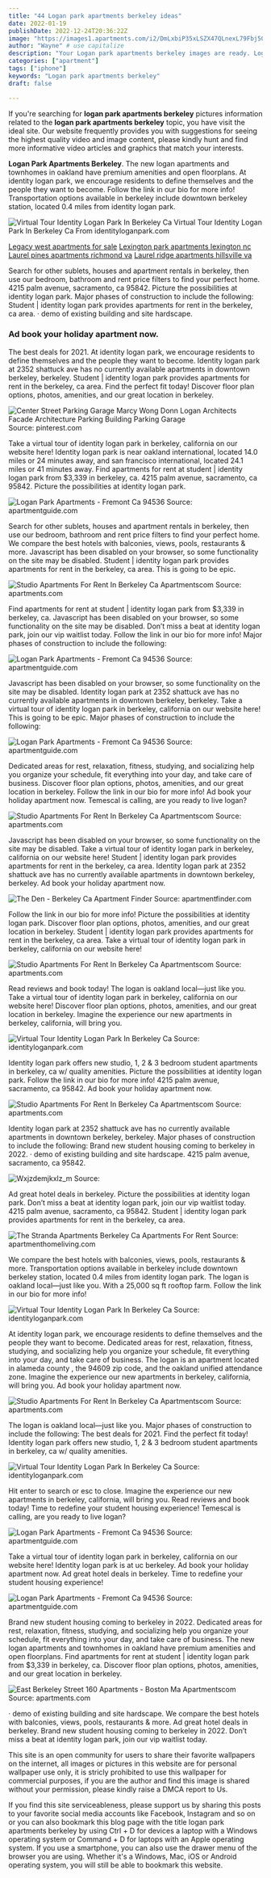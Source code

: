 ```yaml
---
title: "44 Logan park apartments berkeley ideas"
date: 2022-01-19
publishDate: 2022-12-24T20:36:22Z
image: "https://images1.apartments.com/i2/DmLxbiP35xLSZX47QLnexL79Fbj50loEmtYz6FIjsKg/111/east-berkeley-street-160-boston-ma-primary-photo.jpg"
author: "Wayne" # use capitalize
description: "Your Logan park apartments berkeley images are ready. Logan park apartments berkeley are a topic that is being searched for and liked by netizens now. You can Get the Logan park apartments berkeley files here. Download all royalty-free photos."
categories: ["apartment"]
tags: ["iphone"]
keywords: "Logan park apartments berkeley"
draft: false

---
```


If you're searching for **logan park apartments berkeley** pictures information related to the **logan park apartments berkeley** topic, you have visit the ideal  site.  Our website frequently  provides you with  suggestions  for seeing  the highest  quality video and image  content, please kindly hunt and find more informative video articles and graphics  that match your interests.

**Logan Park Apartments Berkeley**. The new logan apartments and townhomes in oakland have premium amenities and open floorplans. At identity logan park, we encourage residents to define themselves and the people they want to become. Follow the link in our bio for more info! Transportation options available in berkeley include downtown berkeley station, located 0.4 miles from identity logan park.

![Virtual Tour Identity Logan Park In Berkeley Ca](https://g5-assets-cld-res.cloudinary.com/image/upload/x_0,y_0,h_1100,w_2000,c_crop/e_replace_color:131346:25:2D4641,q_auto,f_auto,c_fill,g_center,h_1100,w_2000/v1626706694/g5/g5-c-5miv75v2f-ca-ventures/g5-cl-1lmo3opug2-ca-ventures-berkeley-ca/uploads/cta-background_h6omqx.png "Virtual Tour Identity Logan Park In Berkeley Ca")
Virtual Tour Identity Logan Park In Berkeley Ca From identityloganpark.com

[Legacy west apartments for sale](/legacy-west-apartments-for-sale/)
[Lexington park apartments lexington nc](/lexington-park-apartments-lexington-nc/)
[Laurel pines apartments richmond va](/laurel-pines-apartments-richmond-va/)
[Laurel ridge apartments hillsville va](/laurel-ridge-apartments-hillsville-va/)

Search for other sublets, houses and apartment rentals in berkeley, then use our bedroom, bathroom and rent price filters to find your perfect home. 4215 palm avenue, sacramento, ca 95842. Picture the possibilities at identity logan park. Major phases of construction to include the following: Student | identity logan park provides apartments for rent in the berkeley, ca area. · demo of existing building and site hardscape.

### Ad book your holiday apartment now.

The best deals for 2021. At identity logan park, we encourage residents to define themselves and the people they want to become. Identity logan park at 2352 shattuck ave has no currently available apartments in downtown berkeley, berkeley. Student | identity logan park provides apartments for rent in the berkeley, ca area. Find the perfect fit today! Discover floor plan options, photos, amenities, and our great location in berkeley.


![Center Street Parking Garage Marcy Wong Donn Logan Architects Facade Architecture Parking Building Parking Garage](https://i.pinimg.com/originals/10/06/c5/1006c507afedd66f0ee69051f9ce0fec.png "Center Street Parking Garage Marcy Wong Donn Logan Architects Facade Architecture Parking Building Parking Garage")
Source: pinterest.com

Take a virtual tour of identity logan park in berkeley, california on our website here! Identity logan park is near oakland international, located 14.0 miles or 24 minutes away, and san francisco international, located 24.1 miles or 41 minutes away. Find apartments for rent at student | identity logan park from $3,339 in berkeley, ca. 4215 palm avenue, sacramento, ca 95842. Picture the possibilities at identity logan park.

![Logan Park Apartments - Fremont Ca 94536](https://rentpath-res.cloudinary.com/$img_current/t_3x2_jpg_xl/17faa0ad71a8abef9dc8760669191259 "Logan Park Apartments - Fremont Ca 94536")
Source: apartmentguide.com

Search for other sublets, houses and apartment rentals in berkeley, then use our bedroom, bathroom and rent price filters to find your perfect home. We compare the best hotels with balconies, views, pools, restaurants &amp; more. Javascript has been disabled on your browser, so some functionality on the site may be disabled. Student | identity logan park provides apartments for rent in the berkeley, ca area. This is going to be epic.

![Studio Apartments For Rent In Berkeley Ca Apartmentscom](https://images1.apartments.com/i2/dYnFD2sGXnnVqkHtOaOmOWXMf01AtFR1mqe-gtKfmLs/117/image.jpg "Studio Apartments For Rent In Berkeley Ca Apartmentscom")
Source: apartments.com

Find apartments for rent at student | identity logan park from $3,339 in berkeley, ca. Javascript has been disabled on your browser, so some functionality on the site may be disabled. Don’t miss a beat at identity logan park, join our vip waitlist today. Follow the link in our bio for more info! Major phases of construction to include the following:

![Logan Park Apartments - Fremont Ca 94536](https://rentpath-res.cloudinary.com/$img_current/t_3x2_jpg_xl/19b8535dc9c39c65e98cf75bb540e42a "Logan Park Apartments - Fremont Ca 94536")
Source: apartmentguide.com

Javascript has been disabled on your browser, so some functionality on the site may be disabled. Identity logan park at 2352 shattuck ave has no currently available apartments in downtown berkeley, berkeley. Take a virtual tour of identity logan park in berkeley, california on our website here! This is going to be epic. Major phases of construction to include the following:

![Logan Park Apartments - Fremont Ca 94536](https://rentpath-res.cloudinary.com/$img_current/t_3x2_jpg_xl/9e4b508e7ef669fb972330b5fd471e7d "Logan Park Apartments - Fremont Ca 94536")
Source: apartmentguide.com

Dedicated areas for rest, relaxation, fitness, studying, and socializing help you organize your schedule, fit everything into your day, and take care of business. Discover floor plan options, photos, amenities, and our great location in berkeley. Follow the link in our bio for more info! Ad book your holiday apartment now. Temescal is calling, are you ready to live logan?

![Studio Apartments For Rent In Berkeley Ca Apartmentscom](https://images1.apartments.com/i2/MORgkKjg0im2SZkQXrL1MlrW-UKuBt2CjnE9dBPTUAM/117/university-park-berkeley-ca-18.jpg "Studio Apartments For Rent In Berkeley Ca Apartmentscom")
Source: apartments.com

Javascript has been disabled on your browser, so some functionality on the site may be disabled. Take a virtual tour of identity logan park in berkeley, california on our website here! Student | identity logan park provides apartments for rent in the berkeley, ca area. Identity logan park at 2352 shattuck ave has no currently available apartments in downtown berkeley, berkeley. Ad book your holiday apartment now.

![The Den - Berkeley Ca Apartment Finder](https://image1.apartmentfinder.com/i2/ZmJbW5ezZgZyZnMIEMQaVTLGZAobHys7z8fKPS7jTrc/111/the-den-berkeley-ca-primary-photo.jpg "The Den - Berkeley Ca Apartment Finder")
Source: apartmentfinder.com

Follow the link in our bio for more info! Picture the possibilities at identity logan park. Discover floor plan options, photos, amenities, and our great location in berkeley. Student | identity logan park provides apartments for rent in the berkeley, ca area. Take a virtual tour of identity logan park in berkeley, california on our website here!

![Studio Apartments For Rent In Berkeley Ca Apartmentscom](https://images1.apartments.com/i2/zjhF_FfyG8Qxoc6VIcx_lb0NqKEMx8FgbOc33Bmx8gk/117/2500-durant-berkeley-ca-building-photo.jpg "Studio Apartments For Rent In Berkeley Ca Apartmentscom")
Source: apartments.com

Read reviews and book today! The logan is oakland local—just like you. Take a virtual tour of identity logan park in berkeley, california on our website here! Discover floor plan options, photos, amenities, and our great location in berkeley. Imagine the experience our new apartments in berkeley, california, will bring you.

![Virtual Tour Identity Logan Park In Berkeley Ca](https://g5-assets-cld-res.cloudinary.com/image/upload/x_0,y_1997,h_1095,w_5474,c_crop/q_auto,f_auto,c_fill,g_center,h_400,w_2000/v1626991145/g5/g5-c-5miv75v2f-ca-ventures/g5-cl-1lmo3opug2-ca-ventures-berkeley-ca/uploads/VT_hero_fvmbm0.jpg "Virtual Tour Identity Logan Park In Berkeley Ca")
Source: identityloganpark.com

Identity logan park offers new studio, 1, 2 &amp; 3 bedroom student apartments in berkeley, ca w/ quality amenities. Picture the possibilities at identity logan park. Follow the link in our bio for more info! 4215 palm avenue, sacramento, ca 95842. Ad book your holiday apartment now.

![Studio Apartments For Rent In Berkeley Ca Apartmentscom](https://images1.apartments.com/i2/kdumgbK_5YXx9NiCuWD1WIGWdx2o7sVZhqMKxBSGG7E/117/aquatic-fourth-street-berkeley-ca-building-photo.jpg "Studio Apartments For Rent In Berkeley Ca Apartmentscom")
Source: apartments.com

Identity logan park at 2352 shattuck ave has no currently available apartments in downtown berkeley, berkeley. Major phases of construction to include the following: Brand new student housing coming to berkeley in 2022. · demo of existing building and site hardscape. 4215 palm avenue, sacramento, ca 95842.

![Wxjzdemjkxlz_m](https://rentpath-res.cloudinary.com/$img_current/t_3x2_jpg_xl/13ebe4548aab1da0bef177a39a941eae "Wxjzdemjkxlz_m")
Source: 

Ad great hotel deals in berkeley. Picture the possibilities at identity logan park. Don’t miss a beat at identity logan park, join our vip waitlist today. 4215 palm avenue, sacramento, ca 95842. Student | identity logan park provides apartments for rent in the berkeley, ca area.

![The Stranda Apartments Berkeley Ca Apartments For Rent](https://images1.apartmenthomeliving.com/i2/2AdP8jXHDfzGSxt1xoeOe8m864XCCraoqTgYJ836HQ4/117/image.jpg "The Stranda Apartments Berkeley Ca Apartments For Rent")
Source: apartmenthomeliving.com

We compare the best hotels with balconies, views, pools, restaurants &amp; more. Transportation options available in berkeley include downtown berkeley station, located 0.4 miles from identity logan park. The logan is oakland local—just like you. With a 25,000 sq ft rooftop farm. Follow the link in our bio for more info!

![Virtual Tour Identity Logan Park In Berkeley Ca](https://g5-assets-cld-res.cloudinary.com/image/upload/q_auto,f_auto,fl_lossy,c_fill,g_center,h_300,w_300/v1626992521/g5/g5-c-5miv75v2f-ca-ventures/g5-cl-1lmo3opug2-ca-ventures-berkeley-ca/services/IDENTITY_logan_park-hero_bwgelo.jpg "Virtual Tour Identity Logan Park In Berkeley Ca")
Source: identityloganpark.com

At identity logan park, we encourage residents to define themselves and the people they want to become. Dedicated areas for rest, relaxation, fitness, studying, and socializing help you organize your schedule, fit everything into your day, and take care of business. The logan is an apartment located in alameda county , the 94609 zip code, and the oakland unified attendance zone. Imagine the experience our new apartments in berkeley, california, will bring you. Ad book your holiday apartment now.

![Studio Apartments For Rent In Berkeley Ca Apartmentscom](https://images1.apartments.com/i2/7kCLBEyMGq-247cAWJ3IkmH9w0FU6Y4qOUXIQRt2mUg/117/berkeley-central-berkeley-ca-building-photo.jpg "Studio Apartments For Rent In Berkeley Ca Apartmentscom")
Source: apartments.com

The logan is oakland local—just like you. Major phases of construction to include the following: The best deals for 2021. Find the perfect fit today! Identity logan park offers new studio, 1, 2 &amp; 3 bedroom student apartments in berkeley, ca w/ quality amenities.

![Virtual Tour Identity Logan Park In Berkeley Ca](https://g5-assets-cld-res.cloudinary.com/image/upload/x_0,y_0,h_1100,w_2000,c_crop/e_replace_color:131346:25:2D4641,q_auto,f_auto,c_fill,g_center,h_1100,w_2000/v1626706694/g5/g5-c-5miv75v2f-ca-ventures/g5-cl-1lmo3opug2-ca-ventures-berkeley-ca/uploads/cta-background_h6omqx.png "Virtual Tour Identity Logan Park In Berkeley Ca")
Source: identityloganpark.com

Hit enter to search or esc to close. Imagine the experience our new apartments in berkeley, california, will bring you. Read reviews and book today! Time to redefine your student housing experience! Temescal is calling, are you ready to live logan?

![Logan Park Apartments - Fremont Ca 94536](https://rentpath-res.cloudinary.com/$img_current/t_3x2_jpg_xl/fe1c97c7b55587016238c16f37bf49b3 "Logan Park Apartments - Fremont Ca 94536")
Source: apartmentguide.com

Take a virtual tour of identity logan park in berkeley, california on our website here! Identity logan park is at uc berkeley. Ad book your holiday apartment now. Ad great hotel deals in berkeley. Time to redefine your student housing experience!

![Logan Park Apartments - Fremont Ca 94536](https://rentpath-res.cloudinary.com/$img_current/t_3x2_jpg_xl/81fc0f69b4d2af0acd46e7cf3dac37cb "Logan Park Apartments - Fremont Ca 94536")
Source: apartmentguide.com

Brand new student housing coming to berkeley in 2022. Dedicated areas for rest, relaxation, fitness, studying, and socializing help you organize your schedule, fit everything into your day, and take care of business. The new logan apartments and townhomes in oakland have premium amenities and open floorplans. Find apartments for rent at student | identity logan park from $3,339 in berkeley, ca. Discover floor plan options, photos, amenities, and our great location in berkeley.

![East Berkeley Street 160 Apartments - Boston Ma Apartmentscom](https://images1.apartments.com/i2/DmLxbiP35xLSZX47QLnexL79Fbj50loEmtYz6FIjsKg/111/east-berkeley-street-160-boston-ma-primary-photo.jpg "East Berkeley Street 160 Apartments - Boston Ma Apartmentscom")
Source: apartments.com

· demo of existing building and site hardscape. We compare the best hotels with balconies, views, pools, restaurants &amp; more. Ad great hotel deals in berkeley. Brand new student housing coming to berkeley in 2022. Don’t miss a beat at identity logan park, join our vip waitlist today.

This site is an open community for users to share their favorite wallpapers on the internet, all images or pictures in this website are for personal wallpaper use only, it is stricly prohibited to use this wallpaper for commercial purposes, if you are the author and find this image is shared without your permission, please kindly raise a DMCA report to Us.

If you find this site serviceableness, please support us by sharing this posts to your favorite social media accounts like Facebook, Instagram and so on or you can also bookmark this blog page with the title logan park apartments berkeley by using Ctrl + D for devices a laptop with a Windows operating system or Command + D for laptops with an Apple operating system. If you use a smartphone, you can also use the drawer menu of the browser you are using. Whether it's a Windows, Mac, iOS or Android operating system, you will still be able to bookmark this website.
